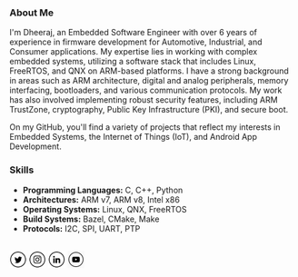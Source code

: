 ### About Me

I'm Dheeraj, an Embedded Software Engineer with over 6 years of experience in firmware development for Automotive, Industrial, and Consumer applications. My expertise lies in working with complex embedded systems, utilizing a software stack that includes Linux, FreeRTOS, and QNX on ARM-based platforms. I have a strong background in areas such as ARM architecture, digital and analog peripherals, memory interfacing, bootloaders, and various communication protocols. My work has also involved implementing robust security features, including ARM TrustZone, cryptography, Public Key Infrastructure (PKI), and secure boot.

On my GitHub, you'll find a variety of projects that reflect my interests in Embedded Systems, the Internet of Things (IoT), and Android App Development.

### Skills

*   **Programming Languages:** C, C++, Python
*   **Architectures:** ARM v7, ARM v8, Intel x86
*   **Operating Systems:** Linux, QNX, FreeRTOS
*   **Build Systems:** Bazel, CMake, Make
*   **Protocols:** I2C, SPI, UART, PTP

<br>
<a href="https://twitter.com/dheerajkmth" target="_blank"><img src="https://raw.githubusercontent.com/Dheeraj22/Dheeraj22/master/tw.png" alt="Twitter" width="30"></a>
<a href="https://www.instagram.com/dheeraj_kamath/" target="_blank"><img src="https://raw.githubusercontent.com/Dheeraj22/Dheeraj22/master/ig.png" alt="Instagram" width="30"></a>
<a href="https://www.linkedin.com/in/dheerajkamath/" target="_blank"><img src="https://raw.githubusercontent.com/Dheeraj22/Dheeraj22/master/in.png" alt="LinkedIn" width="30"></a>
<a href="https://www.youtube.com/channel/UCgnv52hqclx0fTopBi9llDQ" target="_blank"><img src="https://raw.githubusercontent.com/Dheeraj22/Dheeraj22/master/yt.png" alt="YouTube" width="30"></a>

